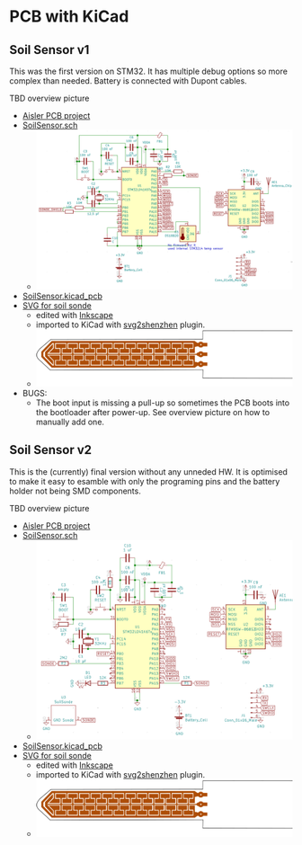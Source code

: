 # PCB with KiCad

## Soil Sensor v1

This was the first version on STM32. It has multiple debug options so more complex than needed. Battery is connected with Dupont cables.

TBD overview picture

- [Aisler PCB project](https://aisler.net/p/FEKNZTQA)
- [SoilSensor.sch](SoilSensor.sch)
  - ![Schematics Preview](pictures/SoilSensor%20v1%20Schematics.png)
- [SoilSensor.kicad_pcb](SoilSensor.kicad_pcb)
- [SVG for soil sonde](pictures/soilSonde.svg)
  - edited with [Inkscape](https://inkscape.org)
  - imported to KiCad with [svg2shenzhen](https://github.com/badgeek/svg2shenzhen) plugin.
  - ![Sonde Preview](pictures/soilSonde.svg)
- BUGS:
  - The boot input is missing a pull-up so sometimes the PCB boots into the bootloader after power-up. See overview picture on how to manually add one.

## Soil Sensor v2

This is the (currently) final version without any unneded HW. It is optimised to make it easy to esamble with only the programing pins and the battery holder not being SMD components.

TBD overview picture

- [Aisler PCB project](https://aisler.net/p/DFIQTREA)
- [SoilSensor.sch](SoilSensor_v2.sch)
  - ![Schematics Preview](pictures/SoilSensor%20v2%20Schematics.png)
- [SoilSensor.kicad_pcb](SoilSensor_v2.kicad_pcb)
- [SVG for soil sonde](pictures/soilSonde.svg)
  - edited with [Inkscape](https://inkscape.org)
  - imported to KiCad with [svg2shenzhen](https://github.com/badgeek/svg2shenzhen) plugin.
  - ![Sonde Preview](pictures/soilSonde.svg)

